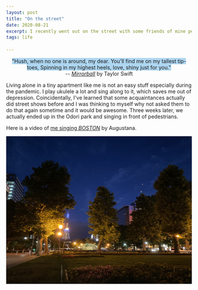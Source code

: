 ```yaml
---
layout: post
title: "On the street"
date: 2020-08-21
excerpt: I recently went out on the street with some friends of mine performing some music. 
tags: life 

---
```

<center><span style="background-color: #AED6F1  ">"Hush, when no one is around, my dear. You'll find me on my tallest tip-toes, Spinning in my highest heels, love, shiny just for you."</span> </center>

<center>-- <a href="https://www.youtube.com/watch?v=KaM1bCuG4xo"><i>Mirrorball</i></a>  by Taylor Swift </center>

Living alone in a tiny apartment like me is not an easy stuff especially during the pandemic. I play ukulele a lot and sing along to it, which saves me out of depression. Coincidentally, I've learned that some acquaintances actually did street shows before and I was thinking to myself why not asked them to do that again sometime and it would be awesome. Three weeks later, we actually ended up in the Odori park and singing in front of pedestrians. 

Here is a video of <a href="https://www.bilibili.com/video/BV1vT4y157LW/">me singing <i>BOSTON</i></a>  by Augustana.


<div class="gallery">
  <a target="_blank" href="img_5terre.jpg"><center>
    <img src='/assets/images/onthestreet1.jpg' alt="theStreet" width="600" height="400"></center>
  </a>
</div>




